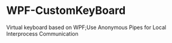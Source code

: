 # WPF-CustomKeyBoard
Virtual keyboard based on WPF;Use Anonymous Pipes for Local Interprocess Communication
